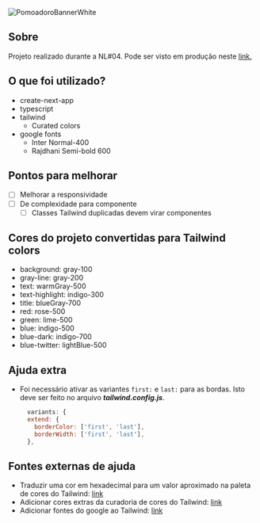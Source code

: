![PomoadoroBannerWhite](https://user-images.githubusercontent.com/5461553/108886595-e84a2300-75e7-11eb-814d-e1f3eb085587.png)

## Sobre
Projeto realizado durante a NL#04. Pode ser visto em produção neste [link.](https://pomoadoro.vercel.app/)

## O que foi utilizado?
- create-next-app
- typescript
- tailwind
  - Curated colors
- google fonts
  - Inter Normal-400
  - Rajdhani Semi-bold 600

## Pontos para melhorar
- [ ] Melhorar a responsividade
- [ ] De complexidade para componente
  - [ ] Classes Tailwind duplicadas devem virar componentes

## Cores do projeto convertidas para Tailwind colors
- background:       gray-100
- gray-line:        gray-200
- text:             warmGray-500
- text-highlight:   indigo-300
- title:            blueGray-700
- red:              rose-500
- green:            lime-500
- blue:             indigo-500
- blue-dark:        indigo-700
- blue-twitter:     lightBlue-500

## Ajuda extra
- Foi necessário ativar as variantes ```first:``` e ```last:``` para as bordas. Isto deve ser feito no arquivo ***tailwind.config.js***.
  ```javascript
    variants: {
    extend: {
      borderColor: ['first', 'last'],
      borderWidth: ['first', 'last'],
    },
  ```

## Fontes externas de ajuda
- Traduzir uma cor em hexadecimal para um valor aproximado na paleta de cores do Tailwind: [link](https://find-nearest-tailwind-colour.netlify.app/)
- Adicionar cores extras da curadoria de cores do Tailwind: [link](https://tailwindcss.com/docs/customizing-colors)
- Adicionar fontes do google ao Tailwind: [link](https://dev.to/thomasledoux1/the-best-way-to-use-google-fonts-in-next-js-tailwind-43a2)